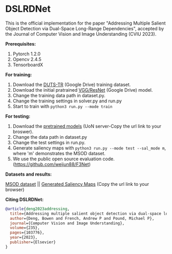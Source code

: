 # DSLRDNet

This is the official implementation for the paper "Addressing Multiple Salient Object Detection via Dual-Space Long-Range Dependencies", accepted by the Journal of Computer Vision and Image Understanding (CVIU 2023).

**Prerequisites:**
1. Pytorch 1.2.0
2. Opencv 2.4.5
3. TensorboardX

**For training:**
1. Download the [DUTS-TR](https://drive.google.com/file/d/1B8AfXfoBWqQ6Zot0NZBwJYVKxWtrpqxF/view?usp=sharing) (Google Drive) training dataset.
2. Download the initial pratrained [VGG/ResNet](https://drive.google.com/drive/folders/1Olx7bugmBCmh4s5AdppHABzMRT3ja9FK?usp=sharing) (Google Drive) model.
3. Change the training data path in dataset.py.
4. Change the training settings in solver.py and run.py
5. Start to train with `python3 run.py --mode train`

**For testing:**
1. Download the [pretrained models](http://cvl.cs.nott.ac.uk/resources/dslrd.pretrained.zip) (UoN server-Copy the url link to your broswer).
2. Change the data path in dataset.py
3. Change the test settings in run.py.
4. Generate saliency maps with `python3 run.py --mode test --sal_mode m`, where 'm' demonstrates the MSOD dataset.
5. We use the public open source evaluation code. (https://github.com/weijun88/F3Net)

**Datasets and results:**

[MSOD dataset](http://cvl.cs.nott.ac.uk/resources/msod.dataset.zip) || [Generated Saliency Maps](http://cvl.cs.nott.ac.uk/resources/saliency.maps.zip) (Copy the url link to your browser)

**Citing DSLRDNet:**
```bibtex
@article{deng2023addressing,
  title={Addressing multiple salient object detection via dual-space long-range dependencies},
  author={Deng, Bowen and French, Andrew P and Pound, Michael P},
  journal={Computer Vision and Image Understanding},
  volume={235},
  pages={103776},
  year={2023},
  publisher={Elsevier}
}
